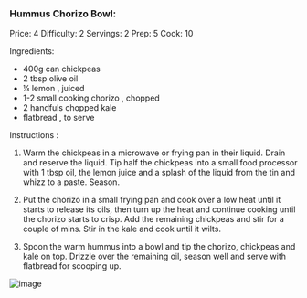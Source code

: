 ### Hummus Chorizo Bowl:  ###
Price: 4
Difficulty: 2
Servings: 2
Prep: 5
Cook: 10

Ingredients:

- 400g can chickpeas
- 2 tbsp olive oil
- ¼ lemon , juiced
- 1-2 small cooking chorizo , chopped
- 2 handfuls chopped kale
- flatbread , to serve

Instructions :
1. Warm the chickpeas in a microwave or frying pan in their liquid. Drain and reserve the liquid. Tip half the chickpeas into a small food processor with 1 tbsp oil, the lemon juice and a splash of the liquid from the tin and whizz to a paste. Season.

2. Put the chorizo in a small frying pan and cook over a low heat until it starts to release its oils, then turn up the heat and continue cooking until the chorizo starts to crisp. Add the remaining chickpeas and stir for a couple of mins. Stir in the kale and cook until it wilts.

3. Spoon the warm hummus into a bowl and tip the chorizo, chickpeas and kale on top. Drizzle over the remaining oil, season well and serve with flatbread for scooping up.

![image](https://user-images.githubusercontent.com/77455675/162573733-32c0c670-e7dc-4b25-af6a-b8ba5de25f6c.png)
